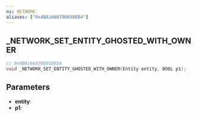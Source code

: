 ```yaml
---
ns: NETWORK
aliases: ["0x4BA166079D658ED4"]
---
```

## _NETWORK_SET_ENTITY_GHOSTED_WITH_OWNER

```c
// 0x4BA166079D658ED4
void _NETWORK_SET_ENTITY_GHOSTED_WITH_OWNER(Entity entity, BOOL p1);
```

## Parameters
* **entity**: 
* **p1**: 


